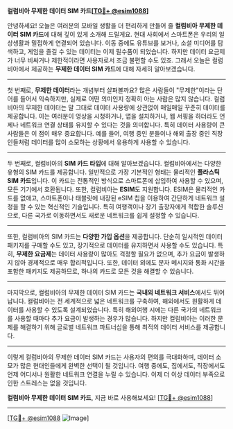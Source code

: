 **컬럼비아 무제한 데이터 SIM 카드[[TG💪+ @esim1088](https://t.me/s/esim1088)]**

안녕하세요! 오늘은 여러분의 모바일 생활을 더 편리하게 만들어 줄 **컬럼비아 무제한 데이터 SIM 카드**에 대해 깊이 있게 소개해 드릴게요. 현대 사회에서 스마트폰은 우리의 일상생활과 밀접하게 연결되어 있습니다. 이동 중에도 유튜브를 보거나, 소셜 미디어를 탐색하고, 게임을 즐길 수 있는 데이터는 이제 필수품이 되었습니다. 하지만 데이터 요금제가 너무 비싸거나 제한적이라면 사용자로서 조금 불편할 수도 있죠. 그래서 오늘은 컬럼비아에서 제공하는 **무제한 데이터 SIM 카드**에 대해 자세히 알아보겠습니다.

---

첫 번째로, **무제한 데이터**라는 개념부터 살펴볼까요? 많은 사람들이 "무제한"이라는 단어를 들어서 익숙하지만, 실제로 어떤 의미인지 정확히 아는 사람은 많지 않습니다. 컬럼비아의 무제한 데이터는 말 그대로 데이터 사용량에 상관없이 매일매일 꾸준히 데이터를 제공합니다. 이는 여러분이 영상을 시청하거나, 앱을 설치하거나, 웹 서핑을 하더라도 언제나 네트워크 연결 상태를 유지할 수 있다는 것을 의미합니다. 특히 데이터 사용량이 큰 사람들은 이 점이 매우 중요합니다. 예를 들어, 여행 중인 분들이나 해외 출장 중인 직장인들처럼 데이터를 많이 소모하는 상황에서 유용하게 사용할 수 있습니다.

---

두 번째로, 컬럼비아의 **SIM 카드 타입**에 대해 알아보겠습니다. 컬럼비아에서는 다양한 유형의 SIM 카드를 제공합니다. 일반적으로 가장 기본적인 형태는 물리적인 **플라스틱 SIM 카드**입니다. 이 카드는 전통적인 방식으로 스마트폰에 삽입하여 사용할 수 있으며, 모든 기기에서 호환됩니다. 또한, 컬럼비아는 **ESIM**도 지원합니다. ESIM은 물리적인 카드를 없애고, 스마트폰이나 태블릿에 내장된 eSIM 칩을 이용하여 간단하게 네트워크 설정을 할 수 있는 혁신적인 기술입니다. 특히 여행객이나 장기 출장자에게 적합한 솔루션으로, 다른 국가로 이동하면서도 새로운 네트워크를 쉽게 설정할 수 있습니다.

---

또한, 컬럼비아의 SIM 카드는 **다양한 가입 옵션**을 제공합니다. 단순히 일시적인 데이터 패키지를 구매할 수도 있고, 장기적으로 데이터를 유지하면서 사용할 수도 있습니다. 특히, **무제한 요금제**는 데이터 사용량이 많아도 걱정할 필요가 없으며, 추가 요금이 발생하지 않아 경제적으로 매우 합리적입니다. 또한, 데이터 외에도 문자 메시지와 통화 시간을 포함한 패키지도 제공하므로, 하나의 카드로 모든 것을 해결할 수 있습니다.

---

마지막으로, 컬럼비아의 무제한 데이터 SIM 카드는 **국내외 네트워크 서비스**에서도 뛰어납니다. 컬럼비아는 전 세계적으로 넓은 네트워크를 구축하여, 해외에서도 원활하게 데이터를 사용할 수 있도록 설계되었습니다. 특히 해외여행 시에는 다른 국가의 네트워크를 사용할 때마다 추가 요금이 발생하는 경우가 많습니다. 하지만 컬럼비아는 이러한 문제를 해결하기 위해 글로벌 네트워크 파트너십을 통해 최적의 데이터 서비스를 제공합니다.

---

이렇게 컬럼비아의 무제한 데이터 SIM 카드는 사용자의 편의를 극대화하며, 데이터 소모가 많은 현대인들에게 완벽한 선택이 될 것입니다. 여행 중에도, 집에서도, 직장에서도 언제 어디서나 원활한 네트워크 연결을 누릴 수 있습니다. 이제 더 이상 데이터 부족으로 인한 스트레스는 없을 것입니다.

**컬럼비아 무제한 데이터 SIM 카드**, 지금 바로 사용해보세요! [[TG💪+ @esim1088](https://t.me/s/esim1088)]

---

[[TG💪+ @esim1088](https://t.me/s/esim1088) ![Image](https://i.postimg.cc/Y0z9fWf4/image.png)]